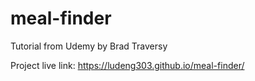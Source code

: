 # meal-finder
Tutorial from Udemy by Brad Traversy

Project live link:
https://ludeng303.github.io/meal-finder/
